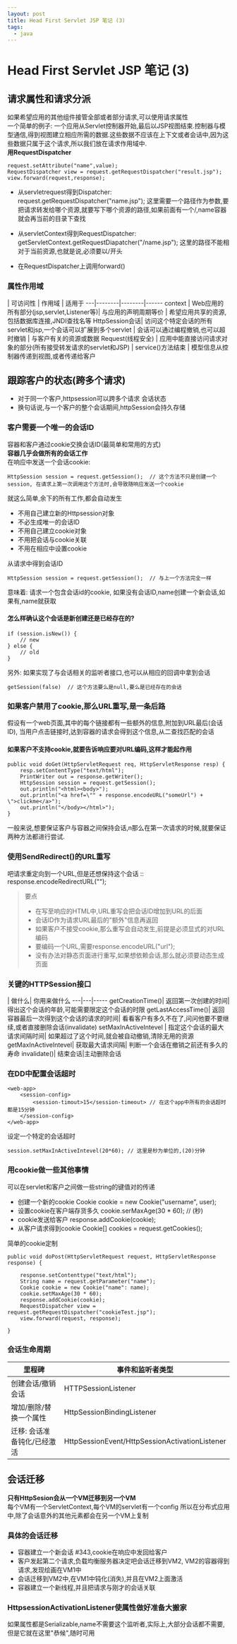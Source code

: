 ```yaml
---
layout: post
title: Head First Servlet JSP 笔记 (3)
tags:
  - java
---
```


Head First Servlet JSP 笔记 (3)
=======
## 请求属性和请求分派
如果希望应用的其他组件接管全部或者部分请求,可以使用请求属性  
一个简单的例子: 一个应用从Servlet控制器开始,最后以JSP视图结束.控制器与模型通信,得到视图建立相应所需的数据.这些数据不应该在上下文或者会话中,因为这些数据只属于这个请求,所以我们放在请求作用域中.  
**用RequestDispatcher**  

```
request.setAttribute("name",value);
RequestDispatcher view = request.getRequestDispatcher("result.jsp");
view.forward(request,response);
```

* 从servletrequest得到Dispatcher: request.getRequestDispatcher("name.jsp");
	这里需要一个路径作为参数,要把请求转发给哪个资源,就要写下哪个资源的路径,如果前面有一个/,name容器就会再当前的目录下查找

* 从servletContext得到RequestDispatcher: getServletContext.getRequestDiapatcher("/name.jsp");
   这里的路径不能相对于当前资源,也就是说,必须要以/开头
  
* 在RequestDispatcher上调用forward()
   
### 属性作用域
  |  可访问性 | 作用域 | 适用于
---|--------|--------|------
context | Web应用的所有部分(jsp,servlet,Listener等)| 与应用的声明周期等价 | 希望应用共享的资源,包括数据库连接,JNDI查找名等
HttpSession会话| 访问这个特定会话的所有servlet和jsp,一个会话可以扩展到多个servlet | 会话可以通过编程撤销,也可以超时撤销 | 与客户有关的资源或数据
Request(线程安全) | 应用中能直接访问请求对象的部分(所有接受转发请求的servlet和JSP) | service()方法结束 | 模型信息从控制器传递到视图,或者传递给客户

## 跟踪客户的状态(跨多个请求)

* 对于同一个客户,httpsession可以跨多个请求    会话状态
* 换句话说,与一个客户的整个会话期间,httpSession会持久存储

### 客户需要一个唯一的会话ID
容器和客户通过cookie交换会话ID(最简单和常用的方式)  
**容器几乎会做所有的会话工作**  
在响应中发送一个会话cookie:

```
HttpSession session = request.getSession();  // 这个方法不只是创建一个session, 在请求上第一次调用这个方法时,会导致随响应发送一个cookie
```

就这么简单,余下的所有工作,都会自动发生

* 不用自己建立新的Httpsession对象
* 不必生成唯一的会话ID
* 不用自己建立cookie对象
* 不用把会话与cookie关联
* 不用在相应中设置cookie

从请求中得到会话ID  

```
HttpSession session = request.getSession();  // 与上一个方法完全一样
``` 

意味着: 请求一个包含会话id的cookie, 如果没有会话ID,name创建一个新会话,如果有,name就获取  

#### 怎么样确认这个会话是新创建还是已经存在的?

```
if (session.isNew()) {
	// new
} else {
	// old
}
```

另外: 如果实现了与会话相关的监听者接口,也可以从相应的回调中拿到会话  

	getSession(false)  // 这个方法要么是null,要么是已经存在的会话

### 如果客户禁用了cookie,那么**URL重写,是一条后路**  

假设有一个web页面,其中的每个链接都有一些额外的信息,附加到URL最后(会话ID), 当用户点击链接时,达到容器的请求会得到这个信息,从二查找匹配的会话  

#### 如果客户不支持cookie,就要告诉响应要对URL编码,这样才能起作用

```
public void doGet(HttpServletRequest req, HttpServletResponse resp) {
	resp.setContentType("text/html");
	PrintWriter out = response.getWriter();
	HttpSession session = request.getSession();
	out.println("<html><body>");
	out.println("<a href=\"" + response.encodeURL("someUrl") + \">clickme</a>");
	out.println("</body></html>");
}
```

一般来说,想要保证客户与容器之间保持会话,n那么在第一次请求的时候,就要保证两种方法都进行尝试.  

### 使用SendRedirect()的URL重写
吧请求重定向到一个URL,但是还想保持这个会话 ::  response.encodeRedirectURL("");  

>要点
>
>* 在写至响应的HTML中,URL重写会把会话ID增加到URL的后面
>* 会话ID作为请求URL最后的"额外"信息再返回
>* 如果客户不接受cookie,那么重写会自动发生,前提是必须显式的对URL编码
>* 要编码一个URL,需要response.encodeURL("url");
>* 没有办法对静态页面进行重写,如果想依赖会话,那么就必须要动态生成页面

### 关键的HTTPSession接口
  | 做什么| 你用来做什么
---|---|-----
getCreationTime()| 返回第一次创建的时间| 得出这个会话的年龄,可能需要限定这个会话的时限
getLastAccessTime()| 返回容器最后一次得到这个会话的请求的时间| 看看客户有多久不在了,问问他要不要继续,或者直接删除会话(invalidate)
setMaxInActiveIntevel | 指定这个会话的最大请求间隔时间| 如果超过了这个时间,就会被自动撤销,清除无用的资源
getMaxInActiveIntevel| 获取最大请求间隔| 判断一个会话在撤销之前还有多久的寿命
invalidate()| 结束会话|主动删除会话

### 在DD中配置会话超时

```
<web-app>
	<session-config>
		<session-timout>15</session-timeout> // 在这个app中所有的会话超时都是15分钟
	</session-config>
</web-app>
```

设定一个特定的会话超时
	
	session.setMaxInActiveIntevel(20*60); // 这里是秒为单位的,(20)分钟
	
	
### 用cookie做一些其他事情
可以在servlet和客户之间做一些string的键值对的传递

* 创建一个新的cookie
	Cookie cookie = new Cookie("username", user);
* 设置cookie在客户端存货多久
	cookie.serMaxAge(30 * 60); // (秒)
* cookie发送给客户
	response.addCookie(cookie);
* 从客户请求得到cookie
	Cookie[] cookies = request.getCookies();
	
简单的cookie定制
```
public void doPost(HttpServletRequest request, HttpServletResponse response) {
	
	response.setContenttype("text/html");
	String name = request.getParameter("name");
	Cookie cookie = new Cookie("name": name);
	cookie.setMaxAge(30 * 60);
	response.addCookie(cookie);
	RequestDispatcher view = request.getRequestDispatcher("cookieTest.jsp");
	view.forward(request, response);

}

```
	
	
### 会话生命周期

里程碑 | 事件和监听者类型
------|------------
创建会话/撤销会话| HTTPSessionListener
增加/删除/替换一个属性| HttpSessionBindingListener
迁移: 会话准备钝化/已经激活| HttpSessionEvent/HttpSessionActivationListener

## 会话迁移
**只有HttpSesion会从一个VM迁移到另一个VM**  
每个VM有一个ServletContext,每个VM的servlet有一个config
所以在分布式应用中,除了会话意外的其他元素都会在另一个VM上复制  

### 具体的会话迁移

* 容器建立一个新会话 #343,cookie在响应中发回给客户
* 客户发起第二个请求,负载均衡服务器决定吧会话迁移到VM2, VM2的容器得到请求,发现绘画在VM1中
* 会话迁移到VM2中,在VM1中钝化(消失),并且在VM2上面激活
* 容器建立一个新线程,并且把请求与刚才的会话关联

### HttpsessionActivationListener使属性做好准备大搬家
如果属性都是Serializable,name不需要这个监听者,实际上,大部分会话都不需要,但是它就在这里"恭候",随时可用  

